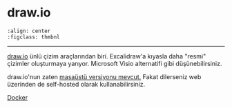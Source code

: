 # draw.io

```{figure} assets/drawio.jpg
:align: center
:figclass: thmbnl
```

---

[draw.io](https://www.drawio.com/) ünlü çizim araçlarından biri. Excalidraw'a
kıyasla daha "resmi" çizimler oluşturmaya yarıyor. Microsoft Visio alternatifi
gibi düşünebilirsiniz.

draw.io'nun zaten [masaüstü versiyonu
mevcut.](https://github.com/jgraph/drawio-desktop/releases) Fakat dilerseniz web
üzerinden de self-hosted olarak kullanabilirsiniz.

[Docker](https://hub.docker.com/r/jgraph/drawio)
